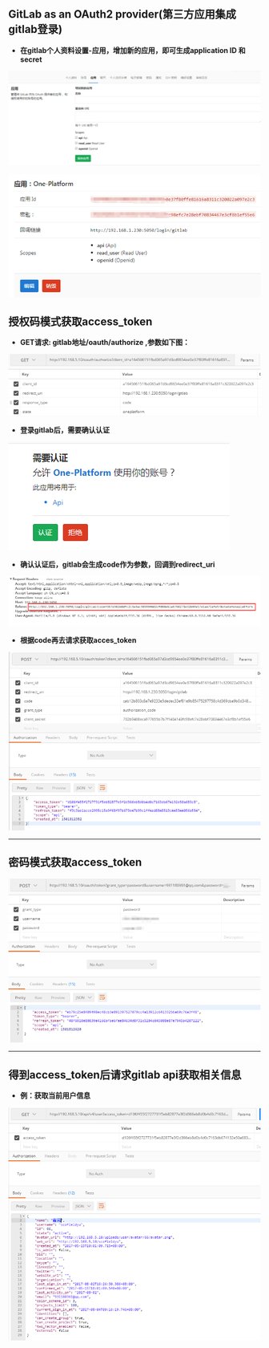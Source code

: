 GitLab as an OAuth2 provider(第三方应用集成gitlab登录)
---------------------------------------------

- **在gitlab个人资料设置-应用，增加新的应用，即可生成application ID 和secret**

 ![新增应用](images/gitlab_oauth/0_1.png)

 ![ID和密钥](images/gitlab_oauth/0_2.png)

## 授权码模式获取access_token

- **GET请求: gitlab地址/oauth/authorize ,参数如下图：**

![get请求参数](images/gitlab_oauth/1.png)

- **登录gitlab后，需要确认认证**

![确认认证](images/gitlab_oauth/2.png)

- **确认认证后，gitlab会生成code作为参数，回调到redirect_uri**

![回调](images/gitlab_oauth/3.png)

- **根据code再去请求获取acces_token**

![获取access_token](images/gitlab_oauth/4.png)

---

##  密码模式获取access_token

![密码模式获取access_token](images/gitlab_oauth/6.png)

---

## 得到access_token后请求gitlab api获取相关信息

- **例：获取当前用户信息**

![获取当前用户信息](images/gitlab_oauth/5.png)


